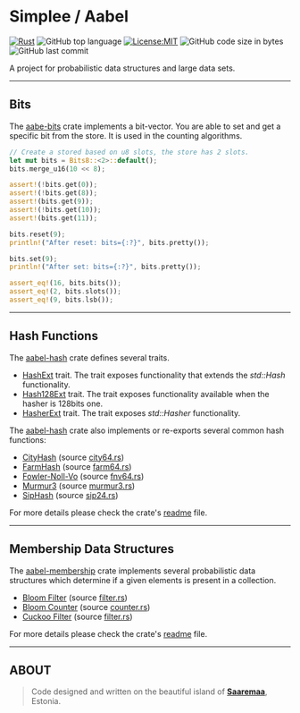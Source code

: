 # Simplee / Aabel

[![Rust](https://github.com/veminovici/aabel/actions/workflows/ci.yml/badge.svg?branch=main)](https://github.com/veminovici/aabel/actions/workflows/ci.yml)
![GitHub top language](https://img.shields.io/github/languages/top/veminovici/aabel)
[![License:MIT](https://img.shields.io/badge/License-MIT-yellow.svg)](https://opensource.org/licenses/MIT)
![GitHub code size in bytes](https://img.shields.io/github/languages/code-size/veminovici/aabel)
![GitHub last commit](https://img.shields.io/github/last-commit/veminovici/aabel)

A project for probabilistic data structures and large data sets.

---

## Bits
The [aabe-bits](./aabel-bits/) crate implements a bit-vector. You are able to set and get a specific bit from the store.
It is used in the counting algorithms.

```rust
// Create a stored based on u8 slots, the store has 2 slots.
let mut bits = Bits8::<2>::default();
bits.merge_u16(10 << 8);

assert!(!bits.get(0));
assert!(!bits.get(8));
assert!(bits.get(9));
assert!(!bits.get(10));
assert!(bits.get(11));

bits.reset(9);
println!("After reset: bits={:?}", bits.pretty());

bits.set(9);
println!("After set: bits={:?}", bits.pretty());

assert_eq!(16, bits.bits());
assert_eq!(2, bits.slots());
assert_eq!(9, bits.lsb());
```

---

## Hash Functions
The [aabel-hash](./aabel-hash/) crate defines several traits.

- [HashExt](./aabel-hash/src/hash_ext.rs) trait. The trait exposes functionality that extends the *std::Hash* functionality.
- [Hash128Ext](./aabel-hash/src/hash128_ext.rs) trait. The trait exposes functionality available when the hasher is 128bits one.
- [HasherExt](./aabel-hash/src/hasher_ext.rs) trait. The trait exposes *std::Hasher* functionality.

The [aabel-hash](./aabel-hash/) crate also implements or re-exports several common hash functions:
- [CityHash](https://github.com/google/cityhash) (source [city64.rs](./aabel-hash/src/city64.rs))
- [FarmHash](https://github.com/google/farmhash) (source [farm64.rs](./aabel-hash/src/farm64.rs))
- [Fowler-Noll-Vo](https://en.wikipedia.org/wiki/Fowler%E2%80%93Noll%E2%80%93Vo_hash_function) (source [fnv64.rs](./aabel-hash/src/fnv64.rs))
- [Murmur3](https://en.wikipedia.org/wiki/MurmurHash) (source [murmur3.rs](./aabel-hash/src/murmur32.rs))
- [SipHash](https://en.wikipedia.org/wiki/SipHash) (source [sip24.rs](./aabel-hash/src/sip24.rs))

For more details please check the crate's [readme](./hashing/aabel-hash/README.md) file.

---

## Membership Data Structures
The [aabel-membership](./aabel-membership/) crate implements several probabilistic data structures which determine if a given elements is present in a collection.

- [Bloom Filter](https://en.wikipedia.org/wiki/Bloom_filter) (source [filter.rs](./aabel-membership/src/bloom/filter.rs))
- [Bloom Counter](https://en.wikipedia.org/wiki/Counting_Bloom_filter) (source [counter.rs](./aabel-membership/src/bloom/counter.rs)) 
- [Cuckoo Filter](https://en.wikipedia.org/wiki/Cuckoo_filter) (source [filter.rs](./aabel-membership/src/cuckoo/filter.rs))

For more details please check the crate's [readme](./aabel-membership//README.md) file.

---

## ABOUT

> Code designed and written on the beautiful island of [**Saaremaa**](https://goo.gl/maps/DmB9ewY2R3sPGFnTA), Estonia.